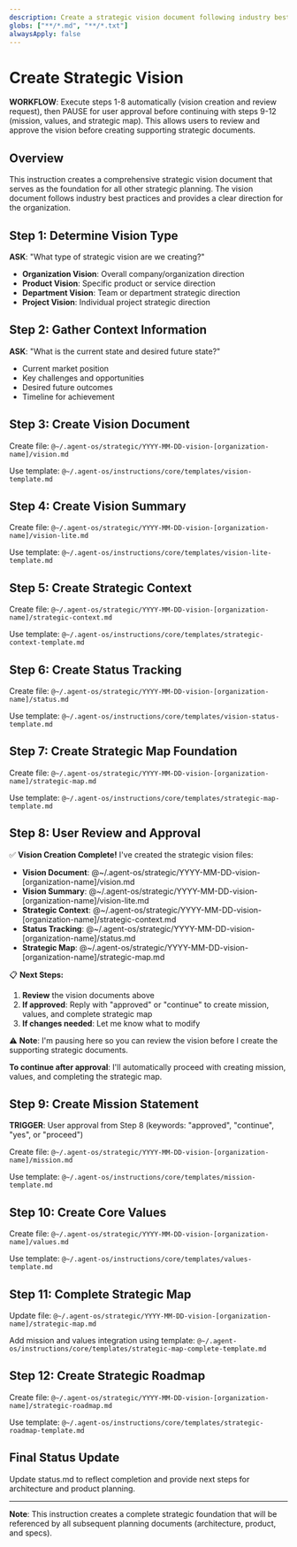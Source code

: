 ```yaml
---
description: Create a strategic vision document following industry best practices
globs: ["**/*.md", "**/*.txt"]
alwaysApply: false
---
```


# Create Strategic Vision

**WORKFLOW**: Execute steps 1-8 automatically (vision creation and review request), then PAUSE for user approval before continuing with steps 9-12 (mission, values, and strategic map). This allows users to review and approve the vision before creating supporting strategic documents.

## Overview

This instruction creates a comprehensive strategic vision document that serves as the foundation for all other strategic planning. The vision document follows industry best practices and provides a clear direction for the organization.

## Step 1: Determine Vision Type

**ASK**: "What type of strategic vision are we creating?"

- **Organization Vision**: Overall company/organization direction
- **Product Vision**: Specific product or service direction
- **Department Vision**: Team or department strategic direction
- **Project Vision**: Individual project strategic direction

## Step 2: Gather Context Information

**ASK**: "What is the current state and desired future state?"

- Current market position
- Key challenges and opportunities
- Desired future outcomes
- Timeline for achievement

## Step 3: Create Vision Document

Create file: `@~/.agent-os/strategic/YYYY-MM-DD-vision-[organization-name]/vision.md`

Use template: `@~/.agent-os/instructions/core/templates/vision-template.md`

## Step 4: Create Vision Summary

Create file: `@~/.agent-os/strategic/YYYY-MM-DD-vision-[organization-name]/vision-lite.md`

Use template: `@~/.agent-os/instructions/core/templates/vision-lite-template.md`

## Step 5: Create Strategic Context

Create file: `@~/.agent-os/strategic/YYYY-MM-DD-vision-[organization-name]/strategic-context.md`

Use template: `@~/.agent-os/instructions/core/templates/strategic-context-template.md`

## Step 6: Create Status Tracking

Create file: `@~/.agent-os/strategic/YYYY-MM-DD-vision-[organization-name]/status.md`

Use template: `@~/.agent-os/instructions/core/templates/vision-status-template.md`

## Step 7: Create Strategic Map Foundation

Create file: `@~/.agent-os/strategic/YYYY-MM-DD-vision-[organization-name]/strategic-map.md`

Use template: `@~/.agent-os/instructions/core/templates/strategic-map-template.md`

## Step 8: User Review and Approval

✅ **Vision Creation Complete!** I've created the strategic vision files:

- **Vision Document**: @~/.agent-os/strategic/YYYY-MM-DD-vision-[organization-name]/vision.md
- **Vision Summary**: @~/.agent-os/strategic/YYYY-MM-DD-vision-[organization-name]/vision-lite.md
- **Strategic Context**: @~/.agent-os/strategic/YYYY-MM-DD-vision-[organization-name]/strategic-context.md
- **Status Tracking**: @~/.agent-os/strategic/YYYY-MM-DD-vision-[organization-name]/status.md
- **Strategic Map**: @~/.agent-os/strategic/YYYY-MM-DD-vision-[organization-name]/strategic-map.md

📋 **Next Steps:**

1. **Review** the vision documents above
2. **If approved**: Reply with "approved" or "continue" to create mission, values, and complete strategic map
3. **If changes needed**: Let me know what to modify

⚠️ **Note**: I'm pausing here so you can review the vision before I create the supporting strategic documents.

**To continue after approval**: I'll automatically proceed with creating mission, values, and completing the strategic map.

## Step 9: Create Mission Statement

**TRIGGER**: User approval from Step 8 (keywords: "approved", "continue", "yes", or "proceed")

Create file: `@~/.agent-os/strategic/YYYY-MM-DD-vision-[organization-name]/mission.md`

Use template: `@~/.agent-os/instructions/core/templates/mission-template.md`

## Step 10: Create Core Values

Create file: `@~/.agent-os/strategic/YYYY-MM-DD-vision-[organization-name]/values.md`

Use template: `@~/.agent-os/instructions/core/templates/values-template.md`

## Step 11: Complete Strategic Map

Update file: `@~/.agent-os/strategic/YYYY-MM-DD-vision-[organization-name]/strategic-map.md`

Add mission and values integration using template: `@~/.agent-os/instructions/core/templates/strategic-map-complete-template.md`

## Step 12: Create Strategic Roadmap

Create file: `@~/.agent-os/strategic/YYYY-MM-DD-vision-[organization-name]/strategic-roadmap.md`

Use template: `@~/.agent-os/instructions/core/templates/strategic-roadmap-template.md`

## Final Status Update

Update status.md to reflect completion and provide next steps for architecture and product planning.

---

**Note**: This instruction creates a complete strategic foundation that will be referenced by all subsequent planning documents (architecture, product, and specs).
